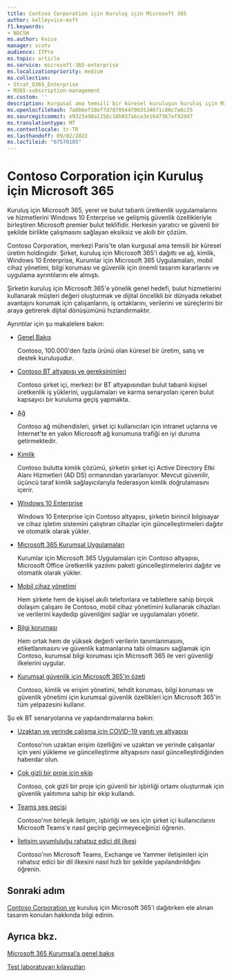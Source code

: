 ```yaml
---
title: Contoso Corporation için Kuruluş için Microsoft 365
author: kelleyvice-msft
f1.keywords:
- NOCSH
ms.author: kvice
manager: scotv
audience: ITPro
ms.topic: article
ms.service: microsoft-365-enterprise
ms.localizationpriority: medium
ms.collection:
- Strat_O365_Enterprise
- M365-subscription-management
ms.custom: ''
description: Kurgusal ama temsili bir küresel kuruluşun kuruluş için Microsoft 365'i nasıl benimsediği.
ms.openlocfilehash: 7a8b6ef18ef7d78705447063534671c80c7a6c25
ms.sourcegitcommit: e9323a90a1156c10b037abca3e16d7367ef92dd7
ms.translationtype: MT
ms.contentlocale: tr-TR
ms.lasthandoff: 09/02/2022
ms.locfileid: "67570105"
---
```

# <a name="microsoft-365-for-enterprise-for-the-contoso-corporation"></a>Contoso Corporation için Kuruluş için Microsoft 365

Kuruluş için Microsoft 365, yerel ve bulut tabanlı üretkenlik uygulamalarını ve hizmetlerini Windows 10 Enterprise ve gelişmiş güvenlik özellikleriyle birleştiren Microsoft premier bulut teklifidir. Herkesin yaratıcı ve güvenli bir şekilde birlikte çalışmasını sağlayan eksiksiz ve akıllı bir çözüm.

Contoso Corporation, merkezi Paris'te olan kurgusal ama temsili bir küresel üretim holdingidir. Şirket, kuruluş için Microsoft 365'i dağıttı ve ağ, kimlik, Windows 10 Enterprise, Kurumlar için Microsoft 365 Uygulamaları, mobil cihaz yönetimi, bilgi koruması ve güvenlik için önemli tasarım kararlarını ve uygulama ayrıntılarını ele almıştı.

Şirketin kuruluş için Microsoft 365'e yönelik genel hedefi, bulut hizmetlerini kullanarak müşteri değeri oluşturmak ve dijital öncelikli bir dünyada rekabet avantajını korumak için çalışanlarını, iş ortaklarını, verilerini ve süreçlerini bir araya getirerek dijital dönüşümünü hızlandırmaktır.

Ayrıntılar için şu makalelere bakın:

- [Genel Bakış](contoso-overview.md)

  Contoso, 100.000'den fazla ürünü olan küresel bir üretim, satış ve destek kuruluşudur.

- [Contoso BT altyapısı ve gereksinimleri](contoso-infra-needs.md)

  Contoso şirket içi, merkezi bir BT altyapısından bulut tabanlı kişisel üretkenlik iş yüklerini, uygulamaları ve karma senaryoları içeren bulut kapsayıcı bir kuruluma geçiş yapmakta.

- [Ağ](contoso-networking.md)

  Contoso ağ mühendisleri, şirket içi kullanıcıları için intranet uçlarına ve İnternet'te en yakın Microsoft ağ konumuna trafiği en iyi duruma getirmektedir.

- [Kimlik](contoso-identity.md)

  Contoso bulutta kimlik çözümü, şirketin şirket içi Active Directory Etki Alanı Hizmetleri (AD DS) ormanından yararlanıyor. Mevcut güvenilir, üçüncü taraf kimlik sağlayıcılarıyla federasyon kimlik doğrulamasını içerir.

- [Windows 10 Enterprise](contoso-win10.md)

  Windows 10 Enterprise için Contoso altyapısı, şirketin birincil bilgisayar ve cihaz işletim sistemini çalıştıran cihazlar için güncelleştirmeleri dağıtır ve otomatik olarak yükler.

- [Microsoft 365 Kurumsal Uygulamaları](contoso-o365pp.md)

  Kurumlar için Microsoft 365 Uygulamaları için Contoso altyapısı, Microsoft Office üretkenlik yazılımı paketi güncelleştirmelerini dağıtır ve otomatik olarak yükler.

- [Mobil cihaz yönetimi](contoso-mdm.md)

  Hem şirkete hem de kişisel akıllı telefonlara ve tabletlere sahip birçok dolaşım çalışanı ile Contoso, mobil cihaz yönetimini kullanarak cihazları ve verilerini kaydedip güvenliğini sağlar ve uygulamaları yönetir.

- [Bilgi koruması](contoso-info-protect.md)

  Hem ortak hem de yüksek değerli verilerin tanımlanmasını, etiketlanmasını ve güvenlik katmanlarına tabi olmasını sağlamak için Contoso, kurumsal bilgi koruması için Microsoft 365 ile veri güvenliği ilkelerini uygular.

- [Kurumsal güvenlik için Microsoft 365'in özeti](contoso-security-summary.md)

  Contoso, kimlik ve erişim yönetimi, tehdit koruması, bilgi koruması ve güvenlik yönetimi için kurumsal güvenlik özellikleri için Microsoft 365'in tüm yelpazesini kullanır.

Şu ek BT senaryolarına ve yapılandırmalarına bakın:

- [Uzaktan ve yerinde çalışma için COVID-19 yanıtı ve altyapısı](../solutions/contoso-remote-onsite-work.md)

  Contoso'nın uzaktan erişim özelliğini ve uzaktan ve yerinde çalışanlar için yeni yükleme ve güncelleştirme altyapısını nasıl güncelleştirdiğinden haberdar olun.

- [Çok gizli bir proje için ekip](../solutions/contoso-team-for-top-secret-project.md)

  Contoso, çok gizli bir proje için güvenli bir işbirliği ortamı oluşturmak için güvenlik yalıtımına sahip bir ekip kullandı.

- [Teams ses geçişi](/MicrosoftTeams/voice-case-study-overview)

  Contoso'nın birleşik iletişim, işbirliği ve ses için şirket içi kullanıcılarını Microsoft Teams'e nasıl geçirip geçirmeyeceğinizi öğrenin.

- [İletişim uyumluluğu rahatsız edici dil ilkesi](../compliance/communication-compliance-case-study.md)

  Contoso'nın Microsoft Teams, Exchange ve Yammer iletişimleri için rahatsız edici bir dil ilkesini nasıl hızlı bir şekilde yapılandırıldığını öğrenin.

## <a name="next-step"></a>Sonraki adım

[Contoso Corporation ve](contoso-overview.md) kuruluş için Microsoft 365'i dağıtırken ele alınan tasarım konuları hakkında bilgi edinin.


## <a name="see-also"></a>Ayrıca bkz.

[Microsoft 365 Kurumsal’a genel bakış](microsoft-365-overview.md)

[Test laboratuvarı kılavuzları](m365-enterprise-test-lab-guides.md)